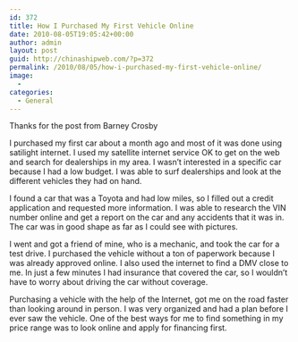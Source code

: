 ```yaml
---
id: 372
title: How I Purchased My First Vehicle Online
date: 2010-08-05T19:05:42+00:00
author: admin
layout: post
guid: http://chinashipweb.com/?p=372
permalink: /2010/08/05/how-i-purchased-my-first-vehicle-online/
image:
  - 
categories:
  - General
---
```

Thanks for the post from Barney Crosby

I purchased my first car about a month ago and most of it was done using satilight internet. I used my satellite internet service OK to get on the web and search for dealerships in my area. I wasn&#8217;t interested in a specific car because I had a low budget. I was able to surf dealerships and look at the different vehicles they had on hand.

I found a car that was a Toyota and had low miles, so I filled out a credit application and requested more information. I was able to research the VIN number online and get a report on the car and any accidents that it was in. The car was in good shape as far as I could see with pictures.

I went and got a friend of mine, who is a mechanic, and took the car for a test drive. I purchased the vehicle without a ton of paperwork because I was already approved online. I also used the internet to find a DMV close to me. In just a few minutes I had insurance that covered the car, so I wouldn&#8217;t have to worry about driving the car without coverage.

Purchasing a vehicle with the help of the Internet, got me on the road faster than looking around in person. I was very organized and had a plan before I ever saw the vehicle. One of the best ways for me to find something in my price range was to look online and apply for financing first.